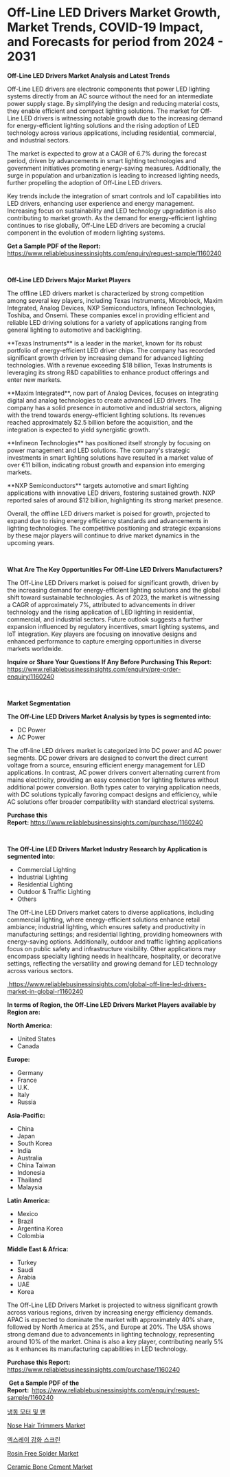 <p><h1>Off-Line LED Drivers Market Growth, Market Trends, COVID-19 Impact, and Forecasts for period from 2024 - 2031</h1></p><p><strong>Off-Line LED Drivers Market Analysis and Latest Trends</strong></p>
<p><p>Off-Line LED drivers are electronic components that power LED lighting systems directly from an AC source without the need for an intermediate power supply stage. By simplifying the design and reducing material costs, they enable efficient and compact lighting solutions. The market for Off-Line LED drivers is witnessing notable growth due to the increasing demand for energy-efficient lighting solutions and the rising adoption of LED technology across various applications, including residential, commercial, and industrial sectors.</p><p>The market is expected to grow at a CAGR of 6.7% during the forecast period, driven by advancements in smart lighting technologies and government initiatives promoting energy-saving measures. Additionally, the surge in population and urbanization is leading to increased lighting needs, further propelling the adoption of Off-Line LED drivers. </p><p>Key trends include the integration of smart controls and IoT capabilities into LED drivers, enhancing user experience and energy management. Increasing focus on sustainability and LED technology upgradation is also contributing to market growth. As the demand for energy-efficient lighting continues to rise globally, Off-Line LED drivers are becoming a crucial component in the evolution of modern lighting systems.</p></p>
<p><strong>Get a Sample PDF of the Report:&nbsp;</strong> <a href="https://www.reliablebusinessinsights.com/enquiry/request-sample/1160240">https://www.reliablebusinessinsights.com/enquiry/request-sample/1160240</a></p>
<p>&nbsp;</p>
<p><strong>Off-Line LED Drivers Major Market Players</strong></p>
<p><p>The offline LED drivers market is characterized by strong competition among several key players, including Texas Instruments, Microblock, Maxim Integrated, Analog Devices, NXP Semiconductors, Infineon Technologies, Toshiba, and Onsemi. These companies excel in providing efficient and reliable LED driving solutions for a variety of applications ranging from general lighting to automotive and backlighting.</p><p>**Texas Instruments** is a leader in the market, known for its robust portfolio of energy-efficient LED driver chips. The company has recorded significant growth driven by increasing demand for advanced lighting technologies. With a revenue exceeding $18 billion, Texas Instruments is leveraging its strong R&D capabilities to enhance product offerings and enter new markets.</p><p>**Maxim Integrated**, now part of Analog Devices, focuses on integrating digital and analog technologies to create advanced LED drivers. The company has a solid presence in automotive and industrial sectors, aligning with the trend towards energy-efficient lighting solutions. Its revenues reached approximately $2.5 billion before the acquisition, and the integration is expected to yield synergistic growth.</p><p>**Infineon Technologies** has positioned itself strongly by focusing on power management and LED solutions. The company's strategic investments in smart lighting solutions have resulted in a market value of over €11 billion, indicating robust growth and expansion into emerging markets.</p><p>**NXP Semiconductors** targets automotive and smart lighting applications with innovative LED drivers, fostering sustained growth. NXP reported sales of around $12 billion, highlighting its strong market presence.</p><p>Overall, the offline LED drivers market is poised for growth, projected to expand due to rising energy efficiency standards and advancements in lighting technologies. The competitive positioning and strategic expansions by these major players will continue to drive market dynamics in the upcoming years.</p></p>
<p>&nbsp;</p>
<p><strong>What Are The Key Opportunities For Off-Line LED Drivers Manufacturers?</strong></p>
<p><p>The Off-Line LED Drivers market is poised for significant growth, driven by the increasing demand for energy-efficient lighting solutions and the global shift toward sustainable technologies. As of 2023, the market is witnessing a CAGR of approximately 7%, attributed to advancements in driver technology and the rising application of LED lighting in residential, commercial, and industrial sectors. Future outlook suggests a further expansion influenced by regulatory incentives, smart lighting systems, and IoT integration. Key players are focusing on innovative designs and enhanced performance to capture emerging opportunities in diverse markets worldwide.</p></p>
<p><strong>Inquire or Share Your Questions If Any Before Purchasing This Report:</strong> <a href="https://www.reliablebusinessinsights.com/enquiry/pre-order-enquiry/1160240">https://www.reliablebusinessinsights.com/enquiry/pre-order-enquiry/1160240</a></p>
<p>&nbsp;</p>
<p><strong>Market Segmentation</strong></p>
<p><strong>The Off-Line LED Drivers Market Analysis by types is segmented into:</strong></p>
<p><ul><li>DC Power</li><li>AC Power</li></ul></p>
<p><p>The off-line LED drivers market is categorized into DC power and AC power segments. DC power drivers are designed to convert the direct current voltage from a source, ensuring efficient energy management for LED applications. In contrast, AC power drivers convert alternating current from mains electricity, providing an easy connection for lighting fixtures without additional power conversion. Both types cater to varying application needs, with DC solutions typically favoring compact designs and efficiency, while AC solutions offer broader compatibility with standard electrical systems.</p></p>
<p><strong>Purchase this Report:&nbsp;</strong><a href="https://www.reliablebusinessinsights.com/purchase/1160240">https://www.reliablebusinessinsights.com/purchase/1160240</a></p>
<p>&nbsp;</p>
<p><strong>The Off-Line LED Drivers Market Industry Research by Application is segmented into:</strong></p>
<p><ul><li>Commercial Lighting</li><li>Industrial Lighting</li><li>Residential Lighting</li><li>Outdoor & Traffic Lighting</li><li>Others</li></ul></p>
<p><p>The Off-Line LED Drivers market caters to diverse applications, including commercial lighting, where energy-efficient solutions enhance retail ambiance; industrial lighting, which ensures safety and productivity in manufacturing settings; and residential lighting, providing homeowners with energy-saving options. Additionally, outdoor and traffic lighting applications focus on public safety and infrastructure visibility. Other applications may encompass specialty lighting needs in healthcare, hospitality, or decorative settings, reflecting the versatility and growing demand for LED technology across various sectors.</p></p>
<p><a href="https://www.reliablebusinessinsights.com/global-off-line-led-drivers-market-in-global-r1160240">&nbsp;https://www.reliablebusinessinsights.com/global-off-line-led-drivers-market-in-global-r1160240</a></p>
<p><strong>In terms of Region, the Off-Line LED Drivers Market Players available by Region are:</strong></p>
<p>
    <p> <strong> North America: </strong>
        <ul>
            <li>United States</li>
            <li>Canada</li>
        </ul>
        </p> 
    <p> <strong> Europe: </strong>
        <ul>
            <li>Germany</li>
            <li>France</li>
            <li>U.K.</li>
            <li>Italy</li>
            <li>Russia</li>
        </ul>
        </p> 
    <p> <strong> Asia-Pacific: </strong>
        <ul>
            <li>China</li>
            <li>Japan</li>
            <li>South Korea</li>
            <li>India</li>
            <li>Australia</li>
            <li>China Taiwan</li>
            <li>Indonesia</li>
            <li>Thailand</li>
            <li>Malaysia</li>
        </ul>
        </p> 
    <p> <strong> Latin America: </strong>
        <ul>
            <li>Mexico</li>
            <li>Brazil</li>
            <li>Argentina Korea</li>
            <li>Colombia</li>
        </ul>
        </p> 
    <p> <strong> Middle East & Africa: </strong>
        <ul>
            <li>Turkey</li>
            <li>Saudi</li>
            <li>Arabia</li>
            <li>UAE</li>
            <li>Korea</li>
        </ul>
    </p>
    </p>
<p><p>The Off-Line LED Drivers Market is projected to witness significant growth across various regions, driven by increasing energy efficiency demands. APAC is expected to dominate the market with approximately 40% share, followed by North America at 25%, and Europe at 20%. The USA shows strong demand due to advancements in lighting technology, representing around 10% of the market. China is also a key player, contributing nearly 5% as it enhances its manufacturing capabilities in LED technology.</p></p>
<p><strong>Purchase this Report: </strong><a href="https://www.reliablebusinessinsights.com/purchase/1160240">https://www.reliablebusinessinsights.com/purchase/1160240</a></p>
<p>&nbsp;<strong>Get a Sample PDF of the Report:&nbsp;&nbsp;</strong><a href="https://www.reliablebusinessinsights.com/enquiry/request-sample/1160240">https://www.reliablebusinessinsights.com/enquiry/request-sample/1160240</a></p>
<p><strong></strong></p>
<p><p><a href="https://medium.com/@daveutchsj/refrigeration-motors-and-fans-market-%EC%9D%98-%EA%B8%80%EB%A1%9C%EB%B2%8C-%EC%8B%9C%EC%9E%A5-%EA%B0%9C%EC%9A%94%EB%8A%94-%EC%A0%84-%EC%84%B8%EA%B3%84-%EB%B0%8F-%EC%A3%BC%EC%9A%94-%EC%8B%9C%EC%9E%A5%EC%9D%98-%EC%82%B0%EC%97%85%EC%97%90-%EC%98%81%ED%96%A5%EC%9D%84-%EB%AF%B8%EC%B9%98%EB%8A%94-%EC%A3%BC%EC%9A%94-%ED%8A%B8%EB%A0%8C%EB%93%9C%EC%97%90-%EB%8C%80%ED%95%9C-%EB%8F%85%ED%8A%B9%ED%95%9C-%EA%B4%80%EC%A0%90%EC%9D%84-f838ec721a7b">냉동 모터 및 팬</a></p><p><a href="https://www.linkedin.com/pulse/charting-future-comprehensive-analysis-global-nose-hair-trimmers-jwcsc?trackingId=ETs0p4JGTHmVyD7I9J9Qng%3D%3D">Nose Hair Trimmers Market</a></p><p><a href="https://medium.com/@gilberthnsonna/%EC%84%B8%EA%B3%84-x-ray-intensifying-screen-market-%EC%9D%80-2024%EC%97%90%EC%84%9C-2031%EB%A1%9C-%EC%97%B0%ED%8F%89%EA%B7%A0-%EC%A6%9D%EA%B0%80%EC%9C%A8%EC%9D%84-%EB%B3%B4%EC%9D%BC-%EA%B2%83%EC%9C%BC%EB%A1%9C-%EC%98%88%EC%83%81%EB%90%A9%EB%8B%88%EB%8B%A4-6e42f0fd1a21">엑스레이 강화 스크린</a></p><p><a href="https://issuu.com/reportprime-2/docs/rosin-free-solder-market-size-2030._0d83fb699cb1b5">Rosin Free Solder Market</a></p><p><a href="https://github.com/sumonsky0m/Market-Research-Report-List-1/blob/main/ceramic-bone-cement-market.md">Ceramic Bone Cement Market</a></p></p>
